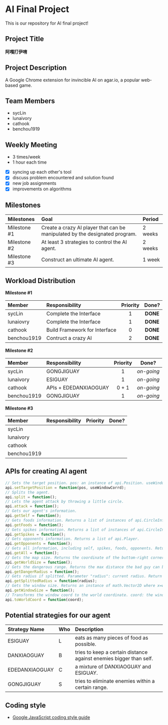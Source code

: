 # AI Final Project

This is our repository for AI final project\!

## Project Title

**阿嘎打伊唷**

## Project Description

A Google Chrome extension for invincible AI on agar.io, a popular web-based game.

## Team Members

* sycLin
* lunaivory
* cathook
* benchou1919

## Weekly Meeting

* 3 times/week
* 1 hour each time

- [x] syncing up each other's tool
- [x] discuss problem encountered and solution found
- [x] new job assignments
- [x] improvements on algorithms

## Milestones

|Milestones|Goal|Period|
|:---------|:---|:-----|
|Milestone #1|Create a crazy AI player that can be manipulated by the designated program.|2 weeks|
|Milestone #2|At least 3 strategies to control the AI agent.|2 weeks|
|Milestone #3|Construct an ultimate AI agent.|1 week|

## Workload Distribution

**Milestone #1**

|Member|Responsibility|Priority|Done?|
|:-----|:-------------|:------:|:---:|
|sycLin|Complete the Interface|1|**DONE**|
|lunaiovry|Complete the Interface|1|**DONE**|
|cathook|Build Framework for Interface|0|**DONE**|
|benchou1919|Contruct a crazy AI|2|**DONE**|


**Milestone #2**

|Member|Responsibility|Priority|Done?|
|:-----|:-------------|:------:|:---:|
|sycLin|GONGJIGUAY|1|*on-going*|
|lunaivory|ESIGUAY|1|*on-going*|
|cathook|APIs + EDEDANXIAOGUAY|0 + 1|*on-going*|
|benchou1919|GONGJIGUAY|1|*on-going*|


**Milestone #3**

|Member|Responsibility|Priority|Done?|
|:-----|:-------------|:------:|:---:|
|sycLin| | | |
|lunaivory| | | |
|cathook| | | |
|benchou1919| | | |

## APIs for creating AI agent

```javascript
// Sets the target position. pos: an instance of api.Position. useWindowCoord: optional, indicating whether pos is window coordinate or not.
api.setTargetPosition = function(pos, useWindowCorrd);
// Splits the agent.
api.split = function();
// Lets the agent attack by throwing a little circle.
api.attack = function();
// Gets our agent's information.
api.getSelf = function();
// Gets foods information. Returns a list of instances of api.CircleInfo.
api.getFoods = function();
// Gets spikes information. Returns a list of instances of api.CircleInfo.
api.getSpikes = function();
// Gets opponents information. Returns a list of api.Player.
api.getOpponents = function();
// Gets all information, including self, spikes, foods, opponents. Returns a dict.
api.getAll = function();
// Gets the map size. Returns the coordinate of the buttom-right corner.
api.getWorldSize = function();
// Gets the dangerous range. Returns the max distance the bad guy can boost if it splits.
api.getDangerRadius = function();
// Gets radius if splitted. Parameter "radius": current radius. Return a number.
api.getSplittedRadius = function(radius);
// Gets the window size. Returns an instance of math.Vector2D where x=width, y=height.
api.getWindowSize = function();
// Transforms the window coord to the world coordinate. coord: the window coordinate.
api.toWorldCoord = function(coord);
```

## Potential strategies for our agent

|Strategy Name|Who|Description|
|:------------|:--|:----------|
|ESIGUAY|L|eats as many pieces of food as possible.|
|DANXIAOGUAY|B|tries to keep a certain distance against enemies bigger than self.|
|EDEDANXIAOGUAY|C|a mixture of DANXIAOGUAY and ESIGUAY.|
|GONGJIGUAY|S|tries to eliminate enemies within a certain range.|

## Coding style
* [Google JavaScript coding style guide](https://google-styleguide.googlecode.com/svn/trunk/javascriptguide.xml)

